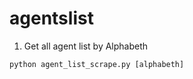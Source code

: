 agentslist
==========

1.	Get all agent list by Alphabeth

```python
python agent_list_scrape.py [alphabeth]
```